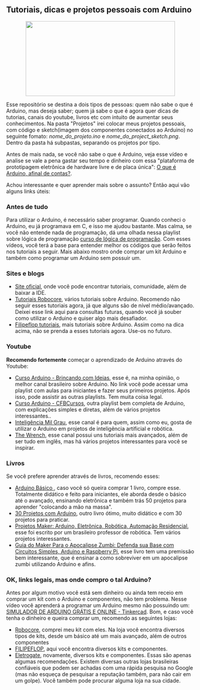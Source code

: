 ## Tutoriais, dicas e projetos pessoais com Arduino

<p align="center">
  <img width="400" height="200" src="https://media.giphy.com/media/v4sOCVX9Dhsv6/giphy.gif">
</p>

Esse repositório se destina a dois tipos de pessoas: quem não sabe o que é Arduino, mas deseja saber; quem já sabe o que é agora quer dicas de tutorias, canais do youtube, livros etc com intuito de aumentar seus conhecimentos.
Na pasta "Projetos" irei colocar meus projetos pessoais, com código e sketch(imagem dos componentes conectados ao Arduino) no seguinte fomato: *nome_do_projeto.ino* e *nome_do_project_sketch.png*. Dentro da pasta há subpastas, separando os projetos por tipo.

Antes de mais nada, se você não sabe o que é Arduino, veja esse vídeo e analise se vale a pena gastar seu tempo e dinheiro com essa "plataforma de prototipagem eletrônica de hardware livre e de placa única":
[O que é Arduino, afinal de contas?](https://www.youtube.com/watch?v=sv9dDtYnE1g&t=140s).

Achou interessante e quer aprender mais sobre o assunto? Então aqui vão alguns links úteis:

### Antes de tudo
Para utilizar o Arduino, é necessário saber programar. Quando conheci o Arduino, eu já programava em C, e isso me ajudou bastante. Mas calma, se você não entende nada de programação, dá uma olhada nessa playlist sobre lógica de programação [curso de lógica de programação](https://www.youtube.com/watch?v=8mei6uVttho&list=PLHz_AreHm4dmSj0MHol_aoNYCSGFqvfXV). Com esses vídeos, você terá a base para entender melhor os códigos que serão feitos nos tutoriais a seguir. Mais abaixo mostro onde comprar um kit Arduino e também como programar um Arduino sem possuir um.

### Sites e blogs
* [Site oficial](https://www.arduino.cc/), onde você pode encontrar tutoriais, comunidade, além de baixar a IDE.
* [Tutoriais Robocore](https://www.robocore.net/tutoriais), vários tutoriais sobre Arduino. Recomendo não seguir esses tutoriais agora, já que alguns são de nível médio/avançado. Deixei esse link aqui para consultas futuras, quando você já souber como utilizar o Arduino e quiser algo mais desafiador.
* [Filipeflop tutoriais](https://www.filipeflop.com/blog/category/arduino/), mais tutoriais sobre Arduino. Assim como na dica acima, não se prenda a esses tutoriais agora. Use-os no futuro.

### Youtube
**Recomendo fortemente** começar o aprendizado de Arduino através do Youtube:
* [Curso Arduino - Brincando com Ideias](https://www.youtube.com/watch?v=rCILKZPG0Kg&list=PL7CjOZ3q8fMc3OmT7gD7N6sLLFfXsXGZi), esse é, na minha opinião, o melhor canal brasileiro sobre Arduino. No link você pode acessar uma playlist com aulas para iniciantes e fazer seus primeiros projetos. Após isso, pode assistir as outras playlists. Tem muita coisa legal.
* [Curso Arduino - CFBCursos](https://www.youtube.com/watch?v=Vuof27YELEI&list=PLx4x_zx8csUgWBTvA-fluHV970SzDJRBw), outra playlist bem completa de Arduino, com explicações simples e diretas, além de vários projetos interessantes..
* [Inteligência Mil Grau](https://www.youtube.com/channel/UCQy7CQvtuGSKp-2VGtmTAuQ), esse canal é para quem, assim como eu, gosta de utilizar o Arduino em projetos de inteligência artificial e robótica.
* [The Wrench](https://www.youtube.com/channel/UC92-zm0B8vLq-mtJtSHnrJQ/search?query=arduino), esse canal possui uns tutoriais mais avançados, além de ser tudo em inglês, mas há vários projetos interessantes para você se inspirar.

### Livros
Se você prefere aprender através de livros, recomendo esses:
* [Arduino Básico ](https://www.amazon.com.br/Arduino-B%C3%A1sico-Michael-McRoberts/dp/8575224042/ref=sr_1_1?__mk_pt_BR=%C3%85M%C3%85%C5%BD%C3%95%C3%91&dchild=1&keywords=arduino&qid=1591138445&sr=8-1), caso você só queira comprar 1 livro, compre esse. Totalmente didático e feito para iniciantes, ele aborda desde o básico até o avançado, ensinando eletrônica e também trás 50 projetos para aprender "colocando a mão na massa".
* [30 Projetos com Arduino](https://www.amazon.com.br/Projetos-com-Arduino-Simon-Monk/dp/858260162X/ref=sr_1_3?__mk_pt_BR=%C3%85M%C3%85%C5%BD%C3%95%C3%91&dchild=1&keywords=arduino&qid=1591138445&sr=8-3), outro livro ótimo, muito didático e com 30 projetos para praticar.
* [Projetos Maker: Arduino, Eletrônica, Robótica, Automação Residencial](https://www.amazon.com.br/Projetos-Maker-Eletr%C3%B4nica-Automa%C3%A7%C3%A3o-Residencial/dp/8575227041/ref=sr_1_41?__mk_pt_BR=%C3%85M%C3%85%C5%BD%C3%95%C3%91&dchild=1&keywords=arduino&qid=1591138795&sr=8-41), esse foi escrito por um brasileiro professor de robótica. Tem vários projetos interessantes.
* [Guia do Maker Para o Apocalipse Zumbi: Defenda sua Base com Circuitos Simples, Arduino e Raspberry Pi](https://www.amazon.com.br/Guia-Maker-Para-Apocalipse-Zumbi/dp/8575224700/ref=pd_sbs_14_15?_encoding=UTF8&pd_rd_i=8575224700&pd_rd_r=a1293845-0337-4a3d-810f-e635cbebff06&pd_rd_w=Cww3x&pd_rd_wg=Wu6f3&pf_rd_p=27be8476-6095-40f6-b57d-3e82cf55061c&pf_rd_r=NYCY2R56KEQ1PJ8E1J29&psc=1&refRID=NYCY2R56KEQ1PJ8E1J29), esse livro tem uma premissão bem interessante, que é ensinar a como sobreviver em um apocalipse zumbi utilizando Arduino e afins.

### OK, links legais, mas onde compro o tal Arduino?
Antes por algum motivo você está sem dinheiro ou ainda tem receio em comprar um kit com o Arduino e componentes, não tem problema. Nesse vídeo você aprenderá a programar um Arduino mesmo não possuindo um: [SIMULADOR DE ARDUINO GRÁTIS E ONLINE - Tinkercad](https://www.youtube.com/watch?v=j7ePCEKYKyQ).
Bom, e caso você tenha o dinheiro e queira comprar um, recomendo as seguintes lojas:
* [Robocore](https://www.robocore.net/), comprei meu kit com eles. Na loja você encontra diversos tipos de kits, desde um básico até um mais avançado, além de outros componentes
* [FILIPEFLOP](https://www.filipeflop.com/), aqui você encontra diversos kits e componentes.
* [Eletrogate](https://www.eletrogate.com/), novamente, diversos kits e componentes.
Essas são apenas algumas recomendações. Existem diversas outras lojas brasileiras confiáveis que podem ser achadas com uma rápida pesquisa no Google (mas não esqueça de pesquisar a reputação também, para não cair em um golpe). Você também pode procurar alguma loja na sua cidade.

